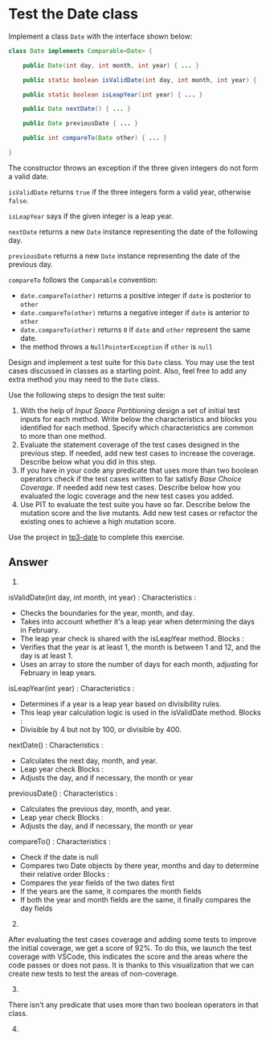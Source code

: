 # Test the Date class

Implement a class `Date` with the interface shown below:

```java
class Date implements Comparable<Date> {

    public Date(int day, int month, int year) { ... }

    public static boolean isValidDate(int day, int month, int year) { ... }

    public static boolean isLeapYear(int year) { ... }

    public Date nextDate() { ... }

    public Date previousDate { ... }

    public int compareTo(Date other) { ... }

}
```

The constructor throws an exception if the three given integers do not form a valid date.

`isValidDate` returns `true` if the three integers form a valid year, otherwise `false`.

`isLeapYear` says if the given integer is a leap year.

`nextDate` returns a new `Date` instance representing the date of the following day.

`previousDate` returns a new `Date` instance representing the date of the previous day.

`compareTo` follows the `Comparable` convention:

* `date.compareTo(other)` returns a positive integer if `date` is posterior to `other`
* `date.compareTo(other)` returns a negative integer if `date` is anterior to `other`
* `date.compareTo(other)` returns `0` if `date` and `other` represent the same date.
* the method throws a `NullPointerException` if `other` is `null` 

Design and implement a test suite for this `Date` class.
You may use the test cases discussed in classes as a starting point. 
Also, feel free to add any extra method you may need to the `Date` class.


Use the following steps to design the test suite:

1. With the help of *Input Space Partitioning* design a set of initial test inputs for each method. Write below the characteristics and blocks you identified for each method. Specify which characteristics are common to more than one method.
2. Evaluate the statement coverage of the test cases designed in the previous step. If needed, add new test cases to increase the coverage. Describe below what you did in this step.
3. If you have in your code any predicate that uses more than two boolean operators check if the test cases written to far satisfy *Base Choice Coverage*. If needed add new test cases. Describe below how you evaluated the logic coverage and the new test cases you added.
4. Use PIT to evaluate the test suite you have so far. Describe below the mutation score and the live mutants. Add new test cases or refactor the existing ones to achieve a high mutation score.

Use the project in [tp3-date](../code/tp3-date) to complete this exercise.

## Answer

1. 
isValidDate(int day, int month, int year) :
Characteristics : 
- Checks the boundaries for the year, month, and day.
- Takes into account whether it's a leap year when determining the days in February.
- The leap year check is shared with the isLeapYear method.
Blocks :
- Verifies that the year is at least 1, the month is between 1 and 12, and the day is at least 1.
- Uses an array to store the number of days for each month, adjusting for February in leap years.

isLeapYear(int year) :
Characteristics : 
- Determines if a year is a leap year based on divisibility rules.
- This leap year calculation logic is used in the isValidDate method.
Blocks :
- Divisible by 4 but not by 100, or divisible by 400.

nextDate() :
Characteristics : 
- Calculates the next day, month, and year.
- Leap year check
Blocks :
- Adjusts the day, and if necessary, the month or year

previousDate() :
Characteristics : 
- Calculates the previous day, month, and year.
- Leap year check
Blocks :
- Adjusts the day, and if necessary, the month or year

compareTo() :
Characteristics : 
- Check if the date is null
- Compares two Date objects by there year, months and day to determine their relative order
Blocks :
- Compares the year fields of the two dates first
- If the years are the same, it compares the month fields
- If both the year and month fields are the same, it finally compares the day fields

2. 
After evaluating the test cases coverage and adding some tests to improve the initial coverage, we get a score of 92%.
To do this, we launch the test coverage with VSCode, this indicates the score and the areas where the code passes or does not pass. It is thanks to this visualization that we can create new tests to test the areas of non-coverage.

3. 
There isn't any predicate that uses more than two boolean operators in that class.

4. 
